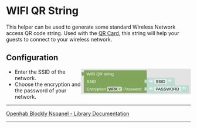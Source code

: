 # WIFI QR String

This helper can be used to generate some standard Wireless Network access QR code string. Used with the [QR Card](blockLibrary_nspanel_cards_cardQR.md), this string will help your guests to connect to your wireless network.

## Configuration

[<img src="img/blockLibrary_nspanel_helpers_QRString.png" align="right" width="300">](img/blockLibrary_nspanel_helpers_QRString.png)

- Enter the SSID of the network.
- Choose the encryption and the password of your network.<br clear="right"/>

---

[Openhab Blockly Nspanel - Library Documentation](README.md)

---
